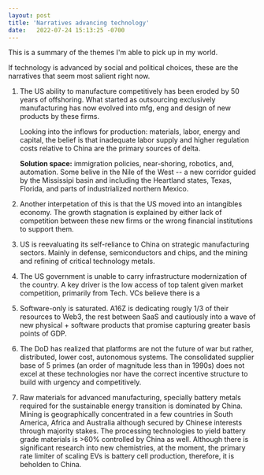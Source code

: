 ```yaml
---
layout: post
title: 'Narratives advancing technology'
date:   2022-07-24 15:13:25 -0700
---
```


This is a summary of the themes I'm able to pick up in my world.

If technology is advanced by social and political choices, these are the narratives that seem most salient right now.

1. The US ability to manufacture competitively has been eroded by 50 years of offshoring. What started as outsourcing exclusively manufacturing has now evolved into mfg, eng and design of new products by these firms. 

   Looking into the inflows for production: materials, labor, energy and capital, the belief is that inadequate labor supply and higher regulation costs relative to China are the primary sources of delta.  

   **Solution space:** immigration policies, near-shoring, robotics, and, automation. 
   Some belive in the Nile of the West -- a new corridor guided by the Mississipi basin and including the Heartland states, Texas, Florida, and parts of industrialized northern Mexico.

2. Another interpetation of this is that the US moved into an intangibles economy. The growth stagnation is explained by either lack of competition between these new firms or the wrong financial institutions to support them. 

3. US is reevaluating its self-reliance to China on strategic manufacturing sectors. Mainly in defense, semiconductors and chips, and the mining and refining of critical technology metals. 

4. The US government is unable to carry infrastructure modernization of the country. A key driver is the low access of top talent given market competition, primarily from Tech. VCs believe there is a 

5. Software-only is saturated. A16Z is dedicating rougly 1/3 of their resources to Web3, the rest between SaaS and cautiously into a wave of new physical + software products that promise capturing greater basis points of GDP.

6. The DoD has realized that platforms are not the future of war but rather, distributed, lower cost, autonomous systems. The consolidated supplier base of 5 primes (an order of magnitude less than in 1990s) does not excel at these technologies nor have the correct incentive structure to build with urgency and competitively. 

7. Raw materials for advanced manufacturing, specially battery metals required for the sustainable energy transition is dominated by China. Mining is geographically concentrated in a few countries in South America, Africa and Australia although secured by Chinese interests through majority stakes. The processing technologies to yield battery grade materials is >60% controlled by China as well. Although there is significant research into new chemistries, at the moment, the primary rate limiter of scaling EVs is battery cell production, therefore, it is beholden to China. 
